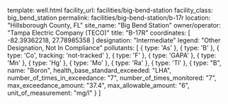 template: well.html
facility_url: facilities/big-bend-station
facility_class: big_bend_station
permalink: facilities/big-bend-station/b-17r
location: "Hillsborough County, FL"
site_name: "Big Bend Station"
owner/operator: "Tampa Electric Company (TECO)"
title: "B-17R"
coordinates: [
  -82.39362218,
  27.78985358
]
designation: "Intermediate"
legend: "Other Designation, Not In Compliance"
pollutants: [
  {
  type: 'As'
  },
  {
  type: 'B'
  },
  {
  type: 'Co',
  tracking: 'not-tracked'
  },
  {
  type: 'F'
  },
  {
  type: 'GAPA'
  },
  {
  type: 'Mn'
  },
  {
  type: 'Hg'
  },
  {
  type: 'Mo'
  },
  {
  type: 'Ra'
  },
  {
  type: 'Tl'
  },
  {
  type: "B",
  name: "Boron",
  health_base_standard_exceeded: "LHA",
  number_of_times_in_exceedance: "7",
  number_of_times_monitored: "7",
  max_exceedance_amount: "37.4",
  max_allowable_amount: "6",
  unit_of_measurement: "mg/l"
  }
]

